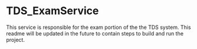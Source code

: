 # TDS_ExamService

This service is responsible for the exam portion of the the TDS system.  This readme will be updated in the future to contain steps to build and run the project.